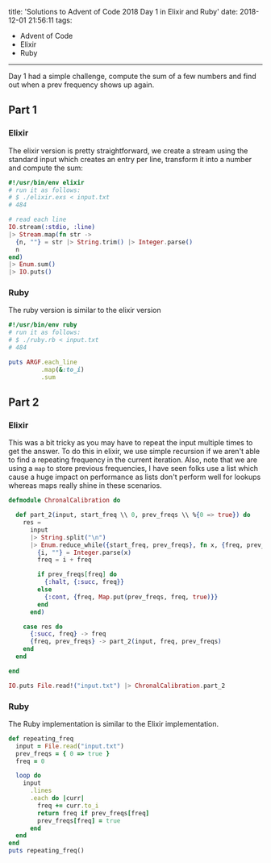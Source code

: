title: 'Solutions to Advent of Code 2018 Day 1 in Elixir and Ruby'
date: 2018-12-01 21:56:11
tags:
- Advent of Code
- Elixir
- Ruby
---

Day 1 had a simple challenge, compute the sum of a few numbers and find out when
a prev frequency shows up again.

## Part 1

### Elixir

The elixir version is pretty straightforward, we create a stream using the
standard input which creates an entry per line, transform it into a number and
compute the sum:

```elixir
#!/usr/bin/env elixir
# run it as follows:
# $ ./elixir.exs < input.txt
# 484

# read each line
IO.stream(:stdio, :line)
|> Stream.map(fn str ->
  {n, ""} = str |> String.trim() |> Integer.parse()
  n
end)
|> Enum.sum()
|> IO.puts()

```

### Ruby

The ruby version is similar to the elixir version

```ruby
#!/usr/bin/env ruby
# run it as follows:
# $ ./ruby.rb < input.txt
# 484

puts ARGF.each_line
         .map(&:to_i)
         .sum
```

## Part 2

### Elixir

This was a bit tricky as you may have to repeat the input multiple times to get
the answer. To do this in elixir, we use simple recursion if we aren't able to
find a repeating frequency in the current iteration. Also, note that we are
using a `map` to store previous frequencies, I have seen folks use a list which
cause a huge impact on performance as lists don't perform well for lookups
whereas maps really shine in these scenarios.

```elixir
defmodule ChronalCalibration do

  def part_2(input, start_freq \\ 0, prev_freqs \\ %{0 => true}) do
    res =
      input
      |> String.split("\n")
      |> Enum.reduce_while({start_freq, prev_freqs}, fn x, {freq, prev_freqs} ->
        {i, ""} = Integer.parse(x)
        freq = i + freq

        if prev_freqs[freq] do
          {:halt, {:succ, freq}}
        else
          {:cont, {freq, Map.put(prev_freqs, freq, true)}}
        end
      end)

    case res do
      {:succ, freq} -> freq
      {freq, prev_freqs} -> part_2(input, freq, prev_freqs)
    end
  end

end

IO.puts File.read!("input.txt") |> ChronalCalibration.part_2
```

### Ruby

The Ruby implementation is similar to the Elixir implementation.

```ruby
def repeating_freq
  input = File.read("input.txt")
  prev_freqs = { 0 => true }
  freq = 0

  loop do
    input
      .lines
      .each do |curr|
        freq += curr.to_i
        return freq if prev_freqs[freq]
        prev_freqs[freq] = true
      end
  end
end
puts repeating_freq()

```

